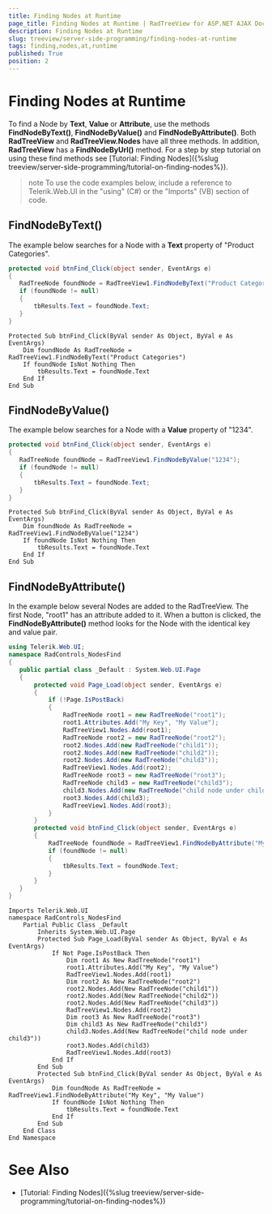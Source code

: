 ```yaml
---
title: Finding Nodes at Runtime
page_title: Finding Nodes at Runtime | RadTreeView for ASP.NET AJAX Documentation
description: Finding Nodes at Runtime
slug: treeview/server-side-programming/finding-nodes-at-runtime
tags: finding,nodes,at,runtime
published: True
position: 2
---
```


# Finding Nodes at Runtime



To find a Node by **Text**, **Value** or **Attribute**, use the methods **FindNodeByText()**, **FindNodeByValue()** and **FindNodeByAttribute()**. Both **RadTreeView** and **RadTreeView.Nodes** have all three methods. In addition, **RadTreeView** has a **FindNodeByUrl()** method. For a step by step tutorial on using these find methods see [Tutorial: Finding Nodes]({%slug treeview/server-side-programming/tutorial-on-finding-nodes%}).

>note To use the code examples below, include a reference to Telerik.Web.UI in the "using" (C#) or the "Imports" (VB) section of code.
>


## FindNodeByText()

The example below searches for a Node with a **Text** property of "Product Categories".



````C#
protected void btnFind_Click(object sender, EventArgs e)
{
   RadTreeNode foundNode = RadTreeView1.FindNodeByText("Product Categories");
   if (foundNode != null)
   {
       tbResults.Text = foundNode.Text;
   }
} 		
````
````VB.NET
Protected Sub btnFind_Click(ByVal sender As Object, ByVal e As EventArgs)
    Dim foundNode As RadTreeNode = RadTreeView1.FindNodeByText("Product Categories")
    If foundNode IsNot Nothing Then
        tbResults.Text = foundNode.Text
    End If
End Sub
````


## FindNodeByValue()

The example below searches for a Node with a **Value** property of "1234".



````C#
protected void btnFind_Click(object sender, EventArgs e)
{
   RadTreeNode foundNode = RadTreeView1.FindNodeByValue("1234");
   if (foundNode != null)
   {
       tbResults.Text = foundNode.Text;
   }
} 		
````
````VB.NET
Protected Sub btnFind_Click(ByVal sender As Object, ByVal e As EventArgs)
    Dim foundNode As RadTreeNode = RadTreeView1.FindNodeByValue("1234")
    If foundNode IsNot Nothing Then
        tbResults.Text = foundNode.Text
    End If
End Sub
````


## FindNodeByAttribute()

In the example below several Nodes are added to the RadTreeView. The first Node, "root1" has an attribute added to it. When a button is clicked, the **FindNodeByAttribute()** method looks for the Node with the identical key and value pair.



````C#
using Telerik.Web.UI;
namespace RadControls_NodesFind
{
   public partial class _Default : System.Web.UI.Page
   {
       protected void Page_Load(object sender, EventArgs e)
       {
           if (!Page.IsPostBack)
           {
               RadTreeNode root1 = new RadTreeNode("root1");
               root1.Attributes.Add("My Key", "My Value");
               RadTreeView1.Nodes.Add(root1);
               RadTreeNode root2 = new RadTreeNode("root2");
               root2.Nodes.Add(new RadTreeNode("child1"));
               root2.Nodes.Add(new RadTreeNode("child2"));
               root2.Nodes.Add(new RadTreeNode("child3"));
               RadTreeView1.Nodes.Add(root2);
               RadTreeNode root3 = new RadTreeNode("root3");
               RadTreeNode child3 = new RadTreeNode("child3");               
               child3.Nodes.Add(new RadTreeNode("child node under child3"));
               root3.Nodes.Add(child3);
               RadTreeView1.Nodes.Add(root3);
           }
       }
       protected void btnFind_Click(object sender, EventArgs e)
       {
           RadTreeNode foundNode = RadTreeView1.FindNodeByAttribute("My Key", "My Value");
           if (foundNode != null)
           {
               tbResults.Text = foundNode.Text;
           }
       }
   }
} 		
````
````VB.NET
Imports Telerik.Web.UI
namespace RadControls_NodesFind
    Partial Public Class _Default
        Inherits System.Web.UI.Page
        Protected Sub Page_Load(ByVal sender As Object, ByVal e As EventArgs)
            If Not Page.IsPostBack Then
                Dim root1 As New RadTreeNode("root1")
                root1.Attributes.Add("My Key", "My Value")
                RadTreeView1.Nodes.Add(root1)
                Dim root2 As New RadTreeNode("root2")
                root2.Nodes.Add(New RadTreeNode("child1"))
                root2.Nodes.Add(New RadTreeNode("child2"))
                root2.Nodes.Add(New RadTreeNode("child3"))
                RadTreeView1.Nodes.Add(root2)
                Dim root3 As New RadTreeNode("root3")
                Dim child3 As New RadTreeNode("child3")
                child3.Nodes.Add(New RadTreeNode("child node under child3"))
                root3.Nodes.Add(child3)
                RadTreeView1.Nodes.Add(root3)
            End If
        End Sub
        Protected Sub btnFind_Click(ByVal sender As Object, ByVal e As EventArgs)
            Dim foundNode As RadTreeNode = RadTreeView1.FindNodeByAttribute("My Key", "My Value")
            If foundNode IsNot Nothing Then
                tbResults.Text = foundNode.Text
            End If
        End Sub
    End Class
End Namespace
````


# See Also

 * [Tutorial: Finding Nodes]({%slug treeview/server-side-programming/tutorial-on-finding-nodes%})
